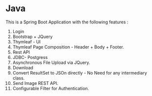 # Java
This is a Spring Boot Application with the following features :
1. Login
2. Bootstrap + JQuery 
3. Thymleaf - UI
4. Thymleaf Page Composition - Header +  Body + Footer.
5. Rest API
6. JDBC- Postgress
7. Asynchronous File Upload via JQuery.
8. Download
9. Convert ResultSet to JSOn directly - No Need for any intermediary class.
10. Send Image REST API.
11. Configurable Filter for Authentication. 
